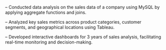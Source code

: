 – Conducted data analysis on the sales data of a company using MySQL by applying aggregate functions and joins.

– Analyzed key sales metrics across product categories, customer segments, and geographical locations using Tableau.

– Developed interactive dashboards for 3 years of sales analysis, facilitating real-time monitoring and decision-making.
